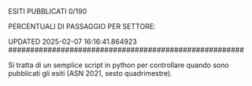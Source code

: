 ESITI PUBBLICATI 0/190 

PERCENTUALI DI PASSAGGIO PER SETTORE:

UPDATED 2025-02-07 16:16:41.864923
###################################################### 

Si tratta di un semplice script in python per controllare quando sono pubblicati gli esiti (ASN 2021, sesto quadrimestre).

